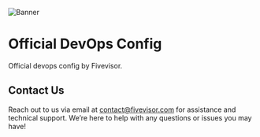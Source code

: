 ![Banner](https://fivevisor.com/files/github_banner.png)

# Official DevOps Config

Official devops config by Fivevisor.

## Contact Us

Reach out to us via email at contact@fivevisor.com for assistance and technical support. We’re here to help with any questions or issues you may have!

